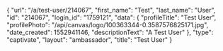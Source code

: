 {
    "url": "\/a\/test-user\/214067",
    "first_name": "Test",
    "last_name": "User",
    "id": "214067",
    "login_id": "1759121",
    "data": {
        "profileTitle": "Test User",
        "profilePhoto": "\/api\/canvas\/logo\/100363344-0.3587576825171.jpg",
        "date_created": 1552941146,
        "descriptionText": "A Test User"
    },
    "type": "captivate",
    "layout": "ambassador",
    "title": "Test User"
}
